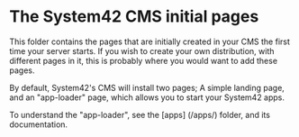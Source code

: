 The System42 CMS initial pages
========

This folder contains the pages that are initially created in your CMS the first time your server starts.
If you wish to create your own distribution, with different pages in it, this is probably where you would
want to add these pages.

By default, System42's CMS will install two pages; A simple landing page, and an "app-loader" page, which allows
you to start your System42 apps.

To understand the "app-loader", see the [apps] (/apps/) folder, and its documentation.


